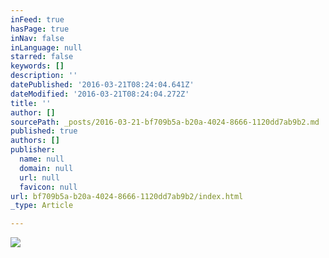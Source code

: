 ```yaml
---
inFeed: true
hasPage: true
inNav: false
inLanguage: null
starred: false
keywords: []
description: ''
datePublished: '2016-03-21T08:24:04.641Z'
dateModified: '2016-03-21T08:24:04.272Z'
title: ''
author: []
sourcePath: _posts/2016-03-21-bf709b5a-b20a-4024-8666-1120dd7ab9b2.md
published: true
authors: []
publisher:
  name: null
  domain: null
  url: null
  favicon: null
url: bf709b5a-b20a-4024-8666-1120dd7ab9b2/index.html
_type: Article

---
```

![](https://the-grid-user-content.s3-us-west-2.amazonaws.com/1797c64b-8f0f-4618-bfb2-3e67621e05ef.jpg)